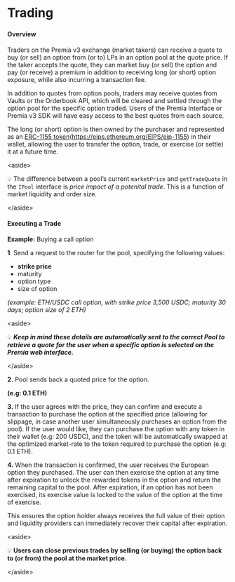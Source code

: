 # Trading

###

#### Overview

Traders on the Premia v3 exchange (market takers) can receive a quote to buy (or sell) an option from (or to) LPs in an option pool at the quote price. If the taker accepts the quote, they can market buy (or sell) the option and pay (or receive) a premium in addition to receiving long (or short) option exposure, while also incurring a transaction fee.

In addition to quotes from option pools, traders may receive quotes from Vaults or the Orderbook API, which will be cleared and settled through the option pool for the specific option traded. Users of the Premia Interface or Premia v3 SDK will have easy access to the best quotes from each source.

The long (or short) option is then owned by the purchaser and represented as an [ERC-1155 token](broken-reference)(https://eips.ethereum.org/EIPS/eip-1155) in their wallet, allowing the user to transfer the option, trade, or exercise (or settle) it at a future time.

\<aside>

💡 The difference between a pool’s current `marketPrice` and `getTradeQuote` in the `IPool` interface is _price impact of a potenital trade_. This is a function of market liquidity and order size.

\</aside>

#### Executing a Trade

**Example:** Buying a call option

**1**. Send a request to the router for the pool, specifying the following values:

* **strike price**
* maturity
* option type
* size of option

_(example: ETH/USDC call option, with strike price 3,500 USDC; maturity 30 days; option size of 2 ETH)‌_

\<aside>

💡 _**Keep in mind these details are automatically sent to the correct Pool to retrieve a quote for the user when a specific option is selected on the Premia web interface.**_

\</aside>

**2.** Pool sends back a quoted price for the option.

**(e.g: 0.1 ETH)‌**

**3.** If the user agrees with the price, they can confirm and execute a transaction to purchase the option at the specified price (allowing for slippage, in case another user simultaneously purchases an option from the pool). If the user would like, they can purchase the option with any token in their wallet (e.g: 200 USDC), and the token will be automatically swapped at the optimized market-rate to the token required to purchase the option (e.g: 0.1 ETH).

**4.** When the transaction is confirmed, the user receives the European option they purchased. The user can then exercise the option at any time after expiration to unlock the rewarded tokens in the option and return the remaining capital to the pool. After expiration, if an option has not been exercised, its exercise value is locked to the value of the option at the time of exercise.

This ensures the option holder always receives the full value of their option and liquidity providers can immediately recover their capital after expiration.

\<aside>

💡 **Users can close previous trades by selling (or buying) the option back to (or from) the pool at the market price.**

\</aside>
